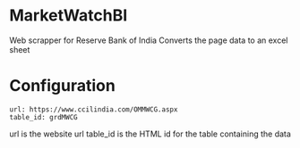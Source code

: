 # MarketWatchBI
Web scrapper for Reserve Bank of India
Converts the page data to an excel sheet

# Configuration
```
url: https://www.ccilindia.com/OMMWCG.aspx
table_id: grdMWCG
```
url is the website url
table_id is the HTML id for the table containing the data

